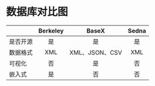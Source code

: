 # **数据库对比图**


||Berkeley|BaseX|Sedna|
| - | :-: | :-: | :-: |
|是否开源|是|是|是|
|数据格式|XML|XML、JSON、CSV|XML|
|可视化|否|是|否|
|嵌入式|是|否|否|